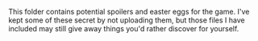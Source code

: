 This folder contains potential spoilers and easter eggs for the game. I've kept some of these secret by not uploading them, but those files I have included may still give away things you'd rather discover for yourself.